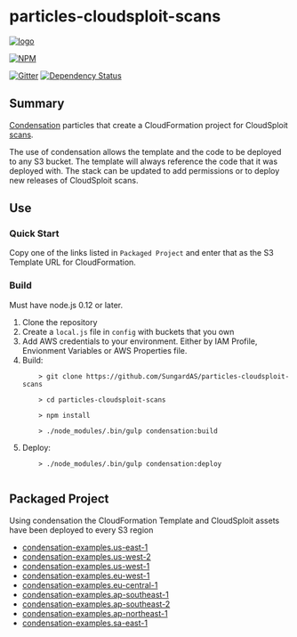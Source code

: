 # particles-cloudsploit-scans

[![logo](https://raw.githubusercontent.com/SungardAS/condensation/master/docs/images/condensation_logo.png)](https://github.com/SungardAS/condensation)

[![NPM](https://nodei.co/npm/condensation.png)](https://nodei.co/npm/particles-cloudsploit-scans/)

[![Gitter](https://badges.gitter.im/Join%20Chat.svg)](https://gitter.im/SungardAS/condensation?utm_source=badge&utm_medium=badge&utm_campaign=pr-badge)
[![Dependency
Status](https://david-dm.org/SungardAS/condensation.svg?branch=master)](https://david-dm.org/SungardAS/particles-cloudsploit-scans?branch=master)


## Summary

[Condensation](https://github.com/SungardAS/condensation) particles that create a CloudFormation project for
CloudSploit [scans](https://github.com/cloudsploit/scans).

The use of condensation allows the template and the code to be deployed
to any S3 bucket.  The template will always reference the code that it
was deployed with.  The stack can be updated to add permissions or to
deploy new releases of CloudSploit scans.

## Use

### Quick Start

Copy one of the links listed in `Packaged Project`
and enter that as the S3 Template URL for CloudFormation.

### Build

Must have node.js 0.12 or later.

1. Clone the repository
2. Create a `local.js` file in `config` with buckets that you own
3. Add AWS credentials to your environment.  Either by IAM Profile,
   Envionment Variables or AWS Properties file.
4. Build:
    ```
        > git clone https://github.com/SungardAS/particles-cloudsploit-scans
        
        > cd particles-cloudsploit-scans
        
        > npm install
        
        > ./node_modules/.bin/gulp condensation:build
    ```
5. Deploy:
    ```
        > ./node_modules/.bin/gulp condensation:deploy
        
    ```



## Packaged Project

Using condensation the CloudFormation Template and CloudSploit assets
have been deployed to every S3 region

* [condensation-examples.us-east-1](http://particles-cloudsploit-scans.us-east-1.s3.amazonaws.com/develop/particles/cftemplates/lambda.template.json)
* [condensation-examples.us-west-2](http://particles-cloudsploit-scans.us-west-2.s3.amazonaws.com/develop/particles/cftemplates/lambda.template.json)
* [condensation-examples.us-west-1](http://particles-cloudsploit-scans.us-west-1.s3.amazonaws.com/develop/particles/cftemplates/lambda.template.json)
* [condensation-examples.eu-west-1](http://particles-cloudsploit-scans.eu-west-1.s3.amazonaws.com/develop/particles/cftemplates/lambda.template.json)
* [condensation-examples.eu-central-1](http://particles-cloudsploit-scans.eu-central-1.s3.amazonaws.com/develop/particles/cftemplates/lambda.template.json)
* [condensation-examples.ap-southeast-1](http://particles-cloudsploit-scans.ap-southeast-1.s3.amazonaws.com/develop/particles/cftemplates/lambda.template.json)
* [condensation-examples.ap-southeast-2](http://particles-cloudsploit-scans.ap-southeast-2.s3.amazonaws.com/develop/particles/cftemplates/lambda.template.json)
* [condensation-examples.ap-northeast-1](http://particles-cloudsploit-scans.ap-northeast-1.s3.amazonaws.com/develop/particles/cftemplates/lambda.template.json)
* [condensation-examples.sa-east-1](http://particles-cloudsploit-scans.sa-east-1.s3.amazonaws.com/develop/particles/cftemplates/lambda.template.json)


